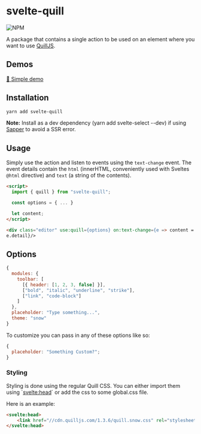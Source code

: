 # svelte-quill

![NPM](https://img.shields.io/npm/l/svelte-quill)

A package that contains a single action to be used on an element where you want to use [QuillJS](https://quilljs.com/).

## Demos

[🌱 Simple demo](https://svelte.dev/repl/0cc84ebc0b114dd7ab5b20b87bbee486?version=3.19.1)

## Installation

```bash
yarn add svelte-quill
```

**Note:** Install as a dev dependency (yarn add svelte-select --dev) if using [Sapper](https://sapper.svelte.dev/) to avoid a SSR error.

## Usage

Simply use the action and listen to events using the `text-change` event. The event details contain the `html` (innerHTML, conveniently used with Sveltes `@html` directive) and `text` (a string of the contents).

```html
<script>
  import { quill } from "svelte-quill";

  const options = { ... }

  let content;
</script>

<div class="editor" use:quill={options} on:text-change={e => content =
e.detail}/>
```

## Options

```javascript
{
  modules: {
    toolbar: [
      [{ header: [1, 2, 3, false] }],
      ["bold", "italic", "underline", "strike"],
      ["link", "code-block"]
    ]
  },
  placeholder: "Type something...",
  theme: "snow"
}
```

To customize you can pass in any of these options like so:

```javascript
{
  placeholder: "Something Custom?";
}
```

### Styling

Styling is done using the regular Quill CSS. You can either import them using ´<svelte:head>´ or add the css to some global.css file.

Here is an example:

```html
<svelte:head>
	<link href="//cdn.quilljs.com/1.3.6/quill.snow.css" rel="stylesheet">
</svelte:head>
```
